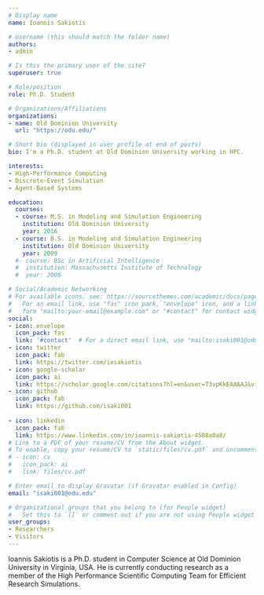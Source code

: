 ```yaml
---
# Display name
name: Ioannis Sakiotis

# Username (this should match the folder name)
authors:
- admin

# Is this the primary user of the site?
superuser: true

# Role/position
role: Ph.D. Student

# Organizations/Affiliations
organizations:
- name: Old Dominion University
  url: "https://odu.edu/"

# Short bio (displayed in user profile at end of posts)
bio: I'm a Ph.D. student at Old Dominion University working in HPC.

interests:
- High-Performance Computing
- Discrete-Event Simulation
- Agent-Based Systems

education:
  courses:
  - course: M.S. in Modeling and Simulation Engineering
    institution: Old Dominion University
    year: 2016
  - course: B.S. in Modeling and Simulation Engineering 
    institution: Old Dominion University
    year: 2009
  #- course: BSc in Artificial Intelligence
  #  institution: Massachusetts Institute of Technology
  #  year: 2008

# Social/Academic Networking
# For available icons, see: https://sourcethemes.com/academic/docs/page-builder/#icons
#   For an email link, use "fas" icon pack, "envelope" icon, and a link in the
#   form "mailto:your-email@example.com" or "#contact" for contact widget.
social:
- icon: envelope
  icon_pack: fas
  link: '#contact'  # For a direct email link, use "mailto:isaki001@odu.edu".
- icon: twitter
  icon_pack: fab
  link: https://twitter.com/iesakiotis
- icon: google-scholar
  icon_pack: ai
  link: https://scholar.google.com/citations?hl=en&user=T3vpKkEAAAAJ&view_op=list_works&citft=1&citft=2&email_for_op=ioannissakiotis%40gmail.com&gmla=AJsN-F7VIxG0VAU7ZkJHbHN0oytsmOCApa4DnkEHVRHlnsZ_NYDe0DQt0NOTQ326U8T4R0E6_n0MwJCHPhUyE0ioHcm1NzeiEJ5kW5NnUabEdcvsnpTLzFSX6C0hBsJzm1JhKSXrrL07Bzov8nsPg6OTzTGc9XrXWj6pbYYXCXBRaeNwdRdYNoHoh07VW6kpli2LSG6ekJrLIG1t4Q1NnLKycqpOCBBVzEp-nY1HpMx7YhppIpjl0R_CVmZ40XxhylbIhY5agror
- icon: github
  icon_pack: fab
  link: https://github.com/isaki001
  
- icon: linkedin
  icon_pack: fab
  link: https://www.linkedin.com/in/ioannis-sakiotis-4508a0a8/
# Link to a PDF of your resume/CV from the About widget.
# To enable, copy your resume/CV to `static/files/cv.pdf` and uncomment the lines below.
# - icon: cv
#   icon_pack: ai
#   link: files/cv.pdf

# Enter email to display Gravatar (if Gravatar enabled in Config)
email: "isaki001@odu.edu"

# Organizational groups that you belong to (for People widget)
#   Set this to `[]` or comment out if you are not using People widget.
user_groups:
- Researchers
- Visitors
---
```


Ioannis Sakiotis is a Ph.D. student in Computer Science at Old Dominion University in Virginia, USA. He is currently conducting research as a member of the High Performance Scientific Computing Team for Efficient Research Simulations. 
